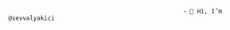                                                      - 👋 Hi, I’m @sevvalyakici
                                                     
                                                     
                                                     
